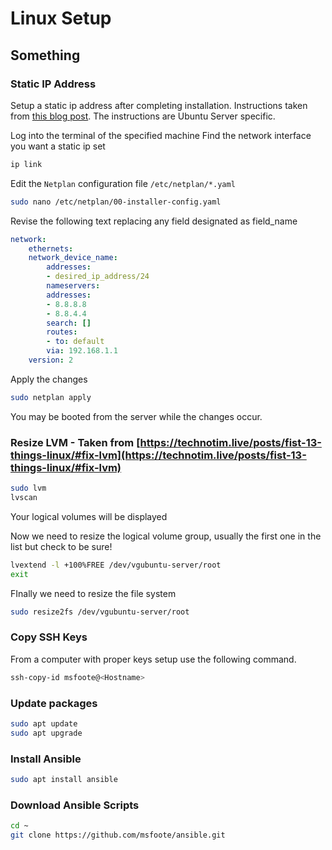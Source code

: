 # Linux Setup

## Something

### Static IP Address

Setup a static ip address after completing installation. Instructions taken from [this blog post](https://linuxize.com/post/how-to-configure-static-ip-address-on-ubuntu-18-04/). The instructions are Ubuntu Server specific.

Log into the terminal of the specified machine
Find the network interface you want a static ip set

```bash
ip link
```

Edit the `Netplan` configuration file `/etc/netplan/*.yaml`

```bash
sudo nano /etc/netplan/00-installer-config.yaml
```

Revise the following text replacing any field designated as field_name

```yml
network:
    ethernets:
    network_device_name:
        addresses:
        - desired_ip_address/24
        nameservers:
        addresses:
        - 8.8.8.8
        - 8.8.4.4
        search: []
        routes:
        - to: default
        via: 192.168.1.1
    version: 2
```

Apply the changes

```bash
sudo netplan apply
```

You may be booted from the server while the changes occur.

### Resize LVM - Taken from [https://technotim.live/posts/fist-13-things-linux/#fix-lvm](https://technotim.live/posts/fist-13-things-linux/#fix-lvm)

```Bash
sudo lvm
lvscan
```

Your logical volumes will be displayed

Now we need to resize the logical volume group, usually the first one in the list but check to be sure!

```Bash
lvextend -l +100%FREE /dev/vgubuntu-server/root
exit
```

FInally we need to resize the file system

```Bash
sudo resize2fs /dev/vgubuntu-server/root
```

### Copy SSH Keys

From a computer with proper keys setup use the following command.

```Bash
ssh-copy-id msfoote@<Hostname>
```

### Update packages

```Bash
sudo apt update
sudo apt upgrade
```

### Install Ansible

```Bash
sudo apt install ansible
```

### Download Ansible Scripts

```Bash
cd ~
git clone https://github.com/msfoote/ansible.git
```
